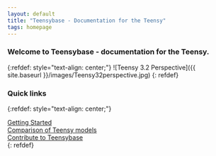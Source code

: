 ```yaml
---
layout: default
title: "Teensybase - Documentation for the Teensy"
tags: homepage
---
```

<div class="text-center">
    <h3>Welcome to Teensybase - documentation for the Teensy.</h3>
</div>

{:refdef: style="text-align: center;"}
![Teensy 3.2 Perspective]({{ site.baseurl }}/images/Teensy32perspective.jpg)
{: refdef}

<div class="text-center">
    <h3>Quick links</h3>
</div>

{:refdef: style="text-align: center;"}
<div class="row">
	<div class="col-md-4">
		<a class="noCrossRef" href="{{ site.baseurl }}/tutorials/getting-started"><i class="fa fa-file-o fa-6x border"></i><div class="kbCaption">Getting Started</div></a>
	</div>
	<div class="col-md-4">
		<a class="noCrossRef" href="{{ site.baseurl }}/hardware/comparison"><i class="fa fa-bar-chart-o fa-6x border"></i><div class="kbCaption">Comparison of Teensy models</div></a>
	</div>
	<div class="col-md-4">
		<a class="noCrossRef" href="{{ site.baseurl }}/teensybase/contributing"><i class="fa fa-code fa-6x border"></i><div class="kbCaption">Contribute to Teensybase</div></a>
	</div>
</div>
{: refdef}